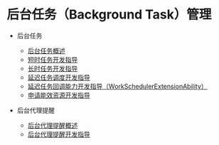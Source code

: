 # 后台任务（Background Task）管理

- 后台任务 
  - [后台任务概述](background-task-overview.md)
  - [短时任务开发指导](transient-task-dev-guide.md)
  - [长时任务开发指导](continuous-task-dev-guide.md)
  - [延迟任务调度开发指导](work-scheduler-dev-guide.md)
  - [延迟任务回调能力开发指导（WorkSchedulerExtensionAbility）](workscheduler-extensionability.md)
  - [申请能效资源开发指导](efficiency-resources-apply-dev-guide.md)

- 后台代理提醒
  - [后台代理提醒概述](reminder-agent-overview.md)
  - [后台代理提醒开发指导](reminder-agent-development.md)
